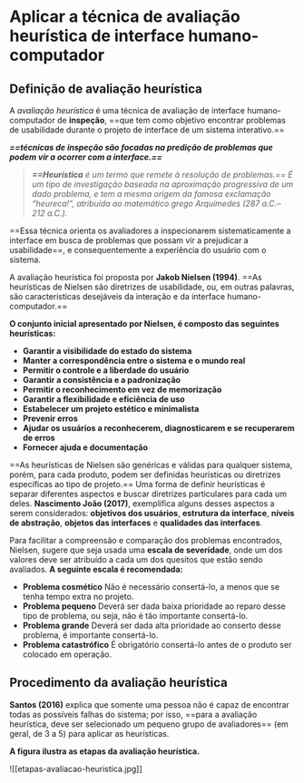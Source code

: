 # **Aplicar a técnica de avaliação heurística de interface humano-computador**

## Definição de avaliação heurística

A *avaliação heurística* é uma técnica de avaliação de interface humano-computador de **inspeção**, ==que tem como objetivo encontrar problemas de usabilidade durante o projeto de interface de um sistema interativo.==

***==técnicas de inspeção são focadas na predição de problemas que podem vir a ocorrer com a interface.==***

> ***==Heurística** é um termo que remete à resolução de problemas.== É um tipo de investigação baseada na aproximação progressiva de um dado problema, e tem a mesma origem da famosa exclamação “heureca!”, atribuída ao matemático grego Arquimedes (287 a.C.– 212 a.C.).*

==Essa técnica orienta os avaliadores a inspecionarem sistematicamente a interface em busca de problemas que possam vir a prejudicar a usabilidade==, e consequentemente a experiência do usuário com o sistema.

A avaliação heurística foi proposta por **Jakob Nielsen (1994)**. ==As heurísticas de Nielsen são diretrizes de usabilidade, ou, em outras palavras, são características desejáveis da interação e da interface humano-computador.==

**O conjunto inicial apresentado por Nielsen, é composto das seguintes heurísticas:**
- **Garantir a visibilidade do estado do sistema**
- **Manter a correspondência entre o sistema e o mundo real**
- **Permitir o controle e a liberdade do usuário**
- **Garantir a consistência e a padronização**
- **Permitir o reconhecimento em vez de memorização**
- **Garantir a flexibilidade e eficiência de uso**
- **Estabelecer um projeto estético e minimalista**
- **Prevenir erros**
- **Ajudar os usuários a reconhecerem, diagnosticarem e se recuperarem de erros**
- **Fornecer ajuda e documentação**

==As heurísticas de Nielsen são genéricas e válidas para qualquer sistema, porém, para cada produto, podem ser definidas heurísticas ou diretrizes específicas ao tipo de projeto.== Uma forma de definir heurísticas é separar diferentes aspectos e buscar diretrizes particulares para cada um deles. **Nascimento João (2017)**, exemplifica alguns desses aspectos a serem considerados: **objetivos dos usuários**, **estrutura da interface**, **níveis de abstração**, **objetos das interfaces** e **qualidades das interfaces**.

Para facilitar a compreensão e comparação dos problemas encontrados, Nielsen, sugere que seja usada uma **escala de severidade**, onde um dos valores deve ser atribuído a cada um dos quesitos que estão sendo avaliados. **A seguinte escala é recomendada:**
- **Problema cosmético**
	Não é necessário consertá-lo, a menos que se tenha tempo extra no projeto.
- **Problema pequeno**
	Deverá ser dada baixa prioridade ao reparo desse tipo de problema, ou seja, não é tão importante consertá-lo.
- **Problema grande**
	Deverá ser dada alta prioridade ao conserto desse problema, é importante consertá-lo.
- **Problema catastrófico**
	É obrigatório consertá-lo antes de o produto ser colocado em operação.

## Procedimento da avaliação heurística

**Santos (2016)** explica que somente uma pessoa não é capaz de encontrar todas as possíveis falhas do sistema; por isso, ==para a avaliação heurística, deve ser selecionado um pequeno grupo de avaliadores== (em geral, de 3 a 5) para aplicar as heurísticas.

**A figura ilustra as etapas da avaliação heurística.**

![[etapas-avaliacao-heuristica.jpg]]